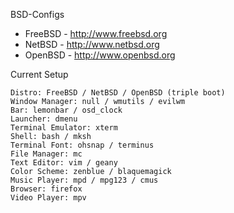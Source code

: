 BSD-Configs
- FreeBSD - http://www.freebsd.org
- NetBSD - http://www.netbsd.org
- OpenBSD - http://www.openbsd.org

Current Setup

    Distro: FreeBSD / NetBSD / OpenBSD (triple boot)
    Window Manager: null / wmutils / evilwm 
    Bar: lemonbar / osd_clock
    Launcher: dmenu
    Terminal Emulator: xterm
    Shell: bash / mksh 
    Terminal Font: ohsnap / terminus
    File Manager: mc
    Text Editor: vim / geany
    Color Scheme: zenblue / blaquemagick
    Music Player: mpd / mpg123 / cmus
    Browser: firefox
    Video Player: mpv

